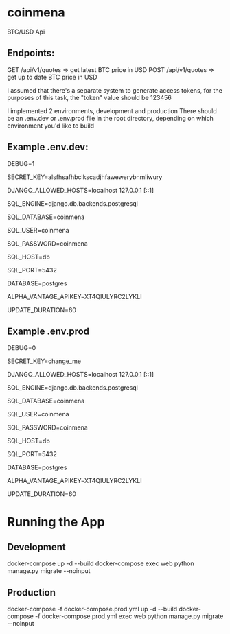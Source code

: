 # coinmena
BTC/USD Api

## Endpoints:
GET /api/v1/quotes => get latest BTC price in USD
POST /api/v1/quotes  => get up to date BTC price in USD

I assumed that there's a separate system to generate access tokens, for the purposes of this task, the "token" value should be 123456

I implemented 2 environments, development and production
There should be an .env.dev or .env.prod file in the root directory, depending on which environment you'd like to build


## Example .env.dev:

DEBUG=1

SECRET_KEY=alsfhsafhbclkscadjhfawewerybnmliwury

DJANGO_ALLOWED_HOSTS=localhost 127.0.0.1 [::1]

SQL_ENGINE=django.db.backends.postgresql

SQL_DATABASE=coinmena

SQL_USER=coinmena

SQL_PASSWORD=coinmena

SQL_HOST=db

SQL_PORT=5432

DATABASE=postgres



ALPHA_VANTAGE_APIKEY=XT4QIULYRC2LYKLI

UPDATE_DURATION=60


## Example .env.prod

DEBUG=0

SECRET_KEY=change_me

DJANGO_ALLOWED_HOSTS=localhost 127.0.0.1 [::1]

SQL_ENGINE=django.db.backends.postgresql

SQL_DATABASE=coinmena

SQL_USER=coinmena

SQL_PASSWORD=coinmena

SQL_HOST=db

SQL_PORT=5432

DATABASE=postgres



ALPHA_VANTAGE_APIKEY=XT4QIULYRC2LYKLI

UPDATE_DURATION=60



# Running the App

## Development

docker-compose up -d --build
docker-compose exec web python manage.py migrate --noinput


## Production

docker-compose -f docker-compose.prod.yml up -d --build
docker-compose -f docker-compose.prod.yml exec web python manage.py migrate --noinput

